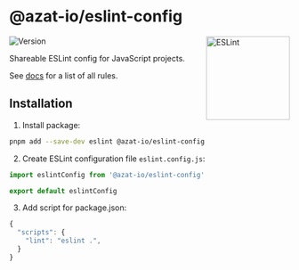 # @azat-io/eslint-config

<img src="https://github-production-user-asset-6210df.s3.amazonaws.com/5698350/241426629-f7e3a5bf-50fe-49c1-ad76-98bd3914cd3e.svg" alt="ESLint" align="right" width="150" height="150" />

![Version](https://img.shields.io/npm/v/@azat-io/eslint-config.svg?color=brightgreen)

Shareable ESLint config for JavaScript projects.

See [docs](https://github.com/azat-io/eslint-config/blob/main/base/docs.md) for a list of all rules.

## Installation

1. Install package:

```sh
pnpm add --save-dev eslint @azat-io/eslint-config
```

2. Create ESLint configuration file `eslint.config.js`:

```js
import eslintConfig from '@azat-io/eslint-config'

export default eslintConfig
```

3. Add script for package.json:

```js
{
  "scripts": {
    "lint": "eslint .",
  }
}
```
